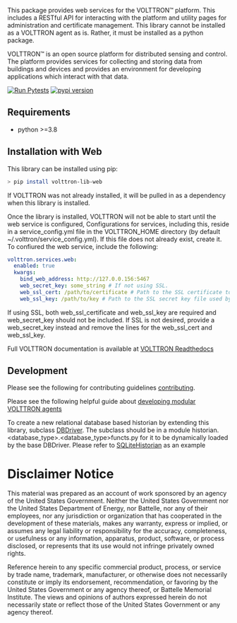 This package provides web services for the VOLTTRON™ platform.
This includes a RESTful API for interacting with the platform
and utility pages for administration and certificate management.
This library cannot be installed as a VOLTTRON agent as is.
Rather, it must be installed as a python package.

VOLTTRON™ is an open source platform for distributed sensing and control.
The platform provides services for collecting and storing data from buildings
and devices and provides an environment for developing applications which
interact with that data.

[![Run Pytests](https://github.com/eclipse-volttron/volttron-lib-web/actions/workflows/run-test.yml/badge.svg)](https://github.com/eclipse-volttron/volttron-lib-web/actions/workflows/run-test.yml)
[![pypi version](https://img.shields.io/pypi/v/volttron.svg)](https://pypi.org/project/volttron-core/)

## Requirements
* python >=3.8

## Installation with Web
This library can be installed using pip:

```bash
> pip install volttron-lib-web
```

If VOLTTRON was not already installed, it will be pulled in as a dependency
when this library is installed.

Once the library is installed, VOLTTRON will not be able to start until the
web service is configured, Configurations for services, including this, reside
in a service_config.yml file in the VOLTTRON_HOME directory
(by default ~/.volttron/service_config.yml).
If this file does not already exist, create it. To confiured the web service,
include the following:

```yaml
volttron.services.web:
  enabled: true
  kwargs:
    bind_web_address: http://127.0.0.156:5467
    web_secret_key: some_string # If not using SSL.
    web_ssl_cert: /path/to/certificate # Path to the SSL certificate to be used by the web service. 
    web_ssl_key: /path/to/key # Path to the SSL secret key file used by web service.


```
If using SSL, both web_ssl_certificate and web_ssl_key are required
and web_secret_key should not be included. If SSL is not desired,
provide a web_secret_key instead and remove the lines for the web_ssl_cert
and web_ssl_key.

Full VOLTTRON documentation is available at [VOLTTRON Readthedocs](https://volttron.readthedocs.io)

## Development

Please see the following for contributing guidelines [contributing](https://github.com/eclipse-volttron/volttron-core/blob/develop/CONTRIBUTING.md).

Please see the following helpful guide about [developing modular VOLTTRON agents](https://github.com/eclipse-volttron/volttron-core/blob/develop/DEVELOPING_ON_MODULAR.md)

To create a new relational database based historian by extending this library, subclass 
[DBDriver](https://github.com/eclipse-volttron/volttron-lib-sql-historian/blob/develop/src/historian/sql/basedb.py#L79).
The subclass should be in a module historian.<database_type>.<database_type>functs.py for it to be dynamically loaded 
by the base DBDriver. Please refer to [SQLiteHistorian](https://github.com/eclipse-volttron/volttron-sqlitehistorian) as 
an example

# Disclaimer Notice

This material was prepared as an account of work sponsored by an agency of the
United States Government.  Neither the United States Government nor the United
States Department of Energy, nor Battelle, nor any of their employees, nor any
jurisdiction or organization that has cooperated in the development of these
materials, makes any warranty, express or implied, or assumes any legal
liability or responsibility for the accuracy, completeness, or usefulness or any
information, apparatus, product, software, or process disclosed, or represents
that its use would not infringe privately owned rights.

Reference herein to any specific commercial product, process, or service by
trade name, trademark, manufacturer, or otherwise does not necessarily
constitute or imply its endorsement, recommendation, or favoring by the United
States Government or any agency thereof, or Battelle Memorial Institute. The
views and opinions of authors expressed herein do not necessarily state or
reflect those of the United States Government or any agency thereof.
